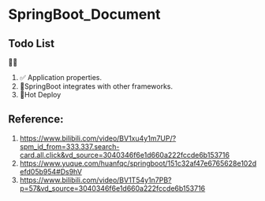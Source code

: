 # SpringBoot_Document

## Todo List
🔳✅
1. ✅ Application properties.
2. 🔳SpringBoot integrates with other frameworks.
3. 🔳Hot Deploy



## Reference:
1. https://www.bilibili.com/video/BV1xu4y1m7UP/?spm_id_from=333.337.search-card.all.click&vd_source=3040346f6e1d660a222fccde6b153716
2. https://www.yuque.com/huanfqc/springboot/151c32af47e6765628e102defd05b954#Ds9hV
3. https://www.bilibili.com/video/BV1T54y1n7PB?p=57&vd_source=3040346f6e1d660a222fccde6b153716